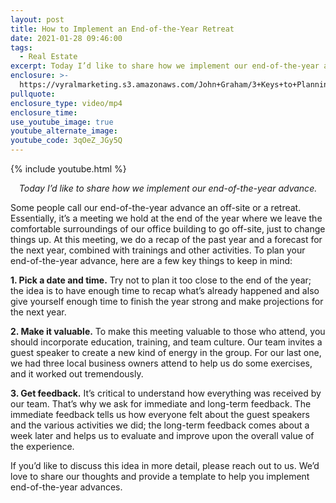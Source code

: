 ```yaml
---
layout: post
title: How to Implement an End-of-the-Year Retreat
date: 2021-01-28 09:46:00
tags:
  - Real Estate
excerpt: Today I’d like to share how we implement our end-of-the-year advance.
enclosure: >-
  https://vyralmarketing.s3.amazonaws.com/John+Graham/3+Keys+to+Planning+an+End-of-the-Year+Advance.mp4
pullquote:
enclosure_type: video/mp4
enclosure_time:
use_youtube_image: true
youtube_alternate_image:
youtube_code: 3qOeZ_JGy5Q
---
```


{% include youtube.html %}

<p style="text-align: center;"><em>Today I’d like to share how we implement our end-of-the-year advance.</em></p>

Some people call our end-of-the-year advance an off-site or a retreat. Essentially, it’s a meeting we hold at the end of the year where we leave the comfortable surroundings of our office building to go off-site, just to change things up. At this meeting, we do a recap of the past year and a forecast for the next year, combined with trainings and other activities. To plan your end-of-the-year advance, here are a few key things to keep in mind:

**1\. Pick a date and time.** Try not to plan it too close to the end of the year; the idea is to have enough time to recap what’s already happened and also give yourself enough time to finish the year strong and make projections for the next year.

**2\. Make it valuable.** To make this meeting valuable to those who attend, you should incorporate education, training, and team culture. Our team invites a guest speaker to create a new kind of energy in the group. For our last one, we had three local business owners attend to help us do some exercises, and it worked out tremendously.

**3\. Get feedback.** It’s critical to understand how everything was received by our team. That’s why we ask for immediate and long-term feedback. The immediate feedback tells us how everyone felt about the guest speakers and the various activities we did; the long-term feedback comes about a week later and helps us to evaluate and improve upon the overall value of the experience.

If you’d like to discuss this idea in more detail, please reach out to us. We’d love to share our thoughts and provide a template to help you implement end-of-the-year advances.

